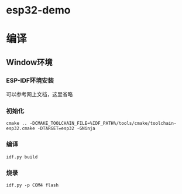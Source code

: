 # esp32-demo

# 编译

## Window环境

### ESP-IDF环境安装
可以参考网上文档，这里省略

### 初始化
```
cmake .. -DCMAKE_TOOLCHAIN_FILE=%IDF_PATH%/tools/cmake/toolchain-esp32.cmake -DTARGET=esp32 -GNinja
```

### 编译
```
idf.py build
```

### 烧录
```
idf.py -p COM4 flash
```


